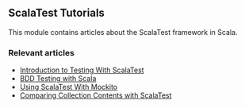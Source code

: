 ## ScalaTest Tutorials

This module contains articles about the ScalaTest framework in Scala.

### Relevant articles

- [Introduction to Testing With ScalaTest](https://www.baeldung.com/scala/scalatest)
- [BDD Testing with Scala](https://www.baeldung.com/scala/bdd-testing)
- [Using ScalaTest With Mockito](https://www.baeldung.com/scala/scalatest-mockito)
- [Comparing Collection Contents with ScalaTest](https://www.baeldung.com/scala/scalatest-compare-collections)

